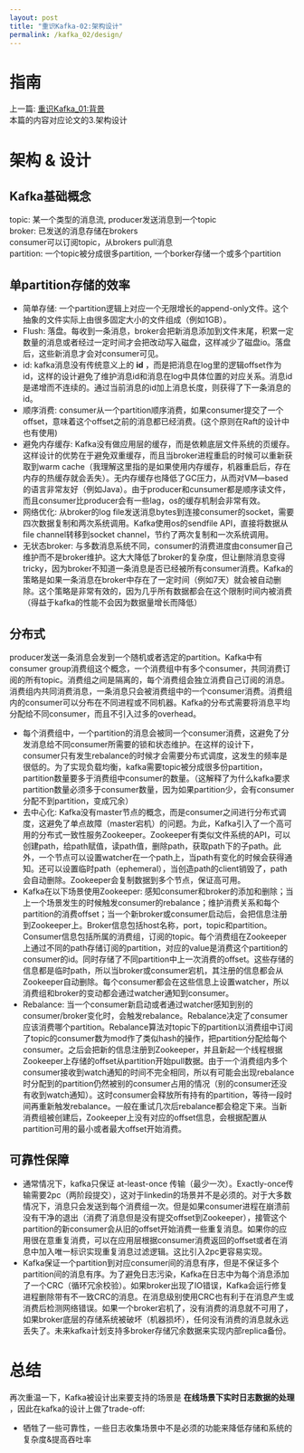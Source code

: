 ```yaml
---
layout: post
title: "重识Kafka-02:架构设计"
permalink: /kafka_02/design/
---
```


# 指南
上一篇: [重识Kafka_01:背景](https://spikeryang.github.io/kafka_01/background/)  
本篇的内容对应论文的3.架构设计


# 架构 & 设计
## Kafka基础概念
topic: 某一个类型的消息流, producer发送消息到一个topic  
broker: 已发送的消息存储在brokers  
consumer可以订阅topic，从brokers pull消息  
partition: 一个topic被分成很多partition, 一个borker存储一个或多个partition  

## 单partition存储的效率
- 简单存储: 一个partition逻辑上对应一个无限增长的append-only文件。这个抽象的文件实际上由很多固定大小的文件组成（例如1GB）。  
- Flush: 落盘。每收到一条消息，broker会把新消息添加到文件末尾，积累一定数量的消息或者经过一定时间才会把改动写入磁盘，这样减少了磁盘io。落盘后，这些新消息才会对consumer可见。  
- id: kafka消息没有传统意义上的 **id** ，而是把消息在log里的逻辑offset作为id，这样的设计避免了维护消息id和消息在log中具体位置的对应关系。消息id是递增而不连续的。通过当前消息的id加上消息长度，则获得了下一条消息的id。   
- 顺序消费: consumer从一个partition顺序消费，如果consumer提交了一个offset，意味着这个offset之前的消息都已经消费。(这个原则在Raft的设计中也有使用)  
- 避免内存缓存: Kafka没有做应用层的缓存，而是依赖底层文件系统的页缓存。这样设计的优势在于避免双重缓存，而且当broker进程重启的时候可以重新获取到warm cache（我理解这里指的是如果使用内存缓存，机器重启后，存在内存的热缓存就会丢失）。无内存缓存也降低了GC压力，从而对VM—based的语言非常友好（例如Java）。由于producer和cunsumer都是顺序读文件，而且consumer比producer会有一些lag，os的缓存机制会非常有效。  
- 网络优化: 从broker的log file发送消息bytes到连接consumer的socket，需要四次数据复制和两次系统调用。Kafka使用os的sendfile API，直接将数据从file channel转移到socket channel，节约了两次复制和一次系统调用。  
- 无状态broker: 与多数消息系统不同，consumer的消费进度由consumer自己维护而不是broker维护。这大大降低了broker的复杂度，但让删除消息变得tricky，因为broker不知道一条消息是否已经被所有consumer消费。Kafka的策略是如果一条消息在broker中存在了一定时间（例如7天）就会被自动删除。这个策略是非常有效的，因为几乎所有数据都会在这个限制时间内被消费（得益于kafka的性能不会因为数据量增长而降低）  

## 分布式
producer发送一条消息会发到一个随机或者选定的partition。Kafka中有consumer group消费组这个概念，一个消费组中有多个consumer，共同消费订阅的所有topic。消费组之间是隔离的，每个消费组会独立消费自己订阅的消息。消费组内共同消费消息，一条消息只会被消费组中的一个consumer消费。消费组内的consumer可以分布在不同进程或不同机器。Kafka的分布式需要将消息平均分配给不同consumer，而且不引入过多的overhead。  
- 每个消费组中，一个partition的消息会被同一个consumer消费，这避免了分发消息给不同consumer所需要的锁和状态维护。在这样的设计下，consumer只有发生rebalance的时候才会需要分布式调度，这发生的频率是很低的。为了实现负载均衡，kafka需要topic被分成很多份partition，partition数量要多于消费组中consumer的数量。（这解释了为什么kafka要求partition数量必须多于consumer数量，因为如果partition少，会有consumer分配不到partition，变成冗余）
- 去中心化: Kafka没有master节点的概念，而是consumer之间进行分布式调度，这避免了单点故障（master宕机）的问题。为此，Kafka引入了一个高可用的分布式一致性服务Zookeeper。Zookeeper有类似文件系统的API，可以创建path，给path赋值，读path值，删除path，获取path下的子path。此外，一个节点可以设置watcher在一个path上，当path有变化的时候会获得通知。还可以设置临时path（ephemeral），当创造path的client销毁了，path会自动删除。Zookeeper会复制数据到多个节点，保证高可用。
- Kafka在以下场景使用Zookeeper: 感知consumer和broker的添加和删除；当上一个场景发生的时候触发consumer的rebalance；维护消费关系和每个partition的消费offset；当一个新broker或consumer启动后，会把信息注册到Zookeeper上。Broker信息包括host名称，port，topic和partition。Consumer信息包括所属的消费组，订阅的topic。每个消费组在Zookeeper上通过不同的path存储订阅的partition，对应的value是消费这个partition的consumer的id。同时存储了不同partition中上一次消费的offset。这些存储的信息都是临时path，所以当broker或consumer宕机，其注册的信息都会从Zookeeper自动删除。每个consumer都会在这些信息上设置watcher，所以消费组和broker的变动都会通过watcher通知到consumer。
- Rebalance: 当一个consumer新启动或者通过watcher感知到别的consumer/broker变化时，会触发rebalance。Rebalance决定了consumer应该消费哪个partition。Rebalance算法对topic下的partition以消费组中订阅了topic的consumer数为mod作了类似hash的操作，把partition分配给每个consumer。之后会把新的信息注册到Zookeeper，并且新起一个线程根据Zookeeper上存储的offset从partition开始pull数据。由于一个消费组内多个consumer接收到watch通知的时间不完全相同，所以有可能会出现rebalance时分配到的partition仍然被别的consumer占用的情况（别的consumer还没有收到watch通知）。这时consumer会释放所有持有的partition，等待一段时间再重新触发rebalance。一般在重试几次后rebalance都会稳定下来。当新消费组被创建后，Zookeeper上没有对应的offset信息，会根据配置从partition可用的最小或者最大offset开始消费。

## 可靠性保障
- 通常情况下，kafka只保证 at-least-once 传输（最少一次）。Exactly-once传输需要2pc（两阶段提交），这对于linkedin的场景并不是必须的。对于大多数情况下，消息只会发送到每个消费组一次。但是如果consumer进程在崩溃前没有干净的退出（消费了消息但是没有提交offset到Zookeeper），接管这个partition的新consumer会从旧的offset开始消费一些重复消息。如果你的应用很在意重复消费，可以在应用层根据consumer消费返回的offset或者在消息中加入唯一标识实现重复消息过滤逻辑。这比引入2pc更容易实现。
- Kafka保证一个partition到对应consumer间的消息有序，但是不保证多个partition间的消息有序。为了避免日志污染，Kafka在日志中为每个消息添加了一个CRC（循环冗余校验）。如果broker出现了IO错误，Kafka会运行修复进程删除带有不一致CRC的消息。在消息级别使用CRC也有利于在消息产生或消费后检测网络错误。如果一个broker宕机了，没有消费的消息就不可用了，如果broker底层的存储系统被破坏（机器损坏），任何没有消费的消息就永远丢失了。未来kafka计划支持多broker存储冗余数据来实现内部replica备份。

# 总结
再次重温一下，Kafka被设计出来要支持的场景是 **在线场景下实时日志数据的处理** ，因此在kafka的设计上做了trade-off:
- 牺牲了一些可靠性，一些日志收集场景中不是必须的功能来降低存储和系统的复杂度&提高吞吐率
